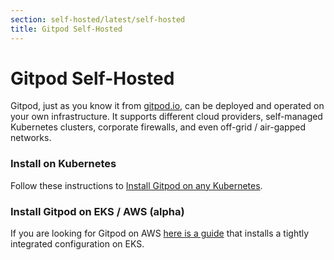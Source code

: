 ```yaml
---
section: self-hosted/latest/self-hosted
title: Gitpod Self-Hosted
---
```


<script context="module">
  export const prerender = true;
</script>

# Gitpod Self-Hosted

Gitpod, just as you know it from [gitpod.io](https://gitpod.io), can be deployed and operated on your own infrastructure. It supports different cloud providers, self-managed Kubernetes clusters, corporate firewalls, and even off-grid / air-gapped networks.

### Install on Kubernetes

Follow these instructions to [Install Gitpod on any Kubernetes](/docs/self-hosted/latest/install/install-on-kubernetes).

### Install Gitpod on EKS / AWS (alpha)

If you are looking for Gitpod on AWS [here is a guide](https://github.com/gitpod-io/gitpod-eks-guide) that installs a tightly integrated configuration on EKS.
